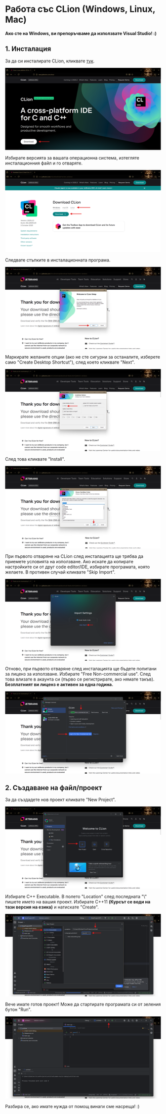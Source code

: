 # Работа със CLion (Windows, Linux, Mac)
**Ако сте на Windows, ви препоръчваме да използвате Visual Studio! :)**
## 1. Инсталация

За да си инсталирате CLion, кликвате [тук](https://www.jetbrains.com/clion/).

![](images/image.png)

Избирате версията за вашата операционна система, изтегляте инсталационния файл и го отваряте.

![](images/image-1.png)

Следвате стъпките в инсталационната програма.

![](images/image-2.png)

Маркирате желаните опции (ако не сте сигурни за останалите, изберете само "Create Desktop Shortcut"), след което кликвате "Next".

![](images/image-3.png)

След това кликвате "Install".

![](images/image-4.png)

При първото отваряне на CLion след инсталацията ще трябва да приемете условията на използване. Ако искате да копирате настройките си от друг code editor/IDE, избирате програмата, която желаете. В противен случай кликвате "Skip Import".

![](images/image-5.png)

Отново, при първото отваряне след инсталацията ще бъдете попитани за лиценз за използване. Избирате "Free Non-commercial use". След това влизате в акаунта си (първо се регистрирате, ако нямате такъв). **Безплатният ви лиценз е активен за една година.**

![](images/image-6.png)

## 2. Създаване на файл/проект

За да създадете нов проект кликвате "New Project".

![](images/image-8.png)

Избирате C++ Executable. В полето "Location" след последната "\\" пишете името на вашия проект. Избирате C++11 **(Курсът се води на тази версия на езика)** и натискате "Create".

![](images/image-10.png)

Вече имате готов проект! Може да стартирате програмата си от зеления бутон "Run".

![](images/image-11.png)

Разбира се, ако имате нужда от помощ винаги сме насреща! :)
